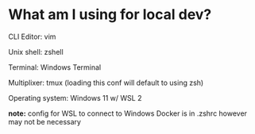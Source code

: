 # What am I using for local dev?

CLI Editor: vim

Unix shell: zshell

Terminal: Windows Terminal

Multiplixer: tmux (loading this conf will default to using zsh)

Operating system: Windows 11 w/ WSL 2

__note:__ config for WSL to connect to Windows Docker is in .zshrc however may not be necessary
